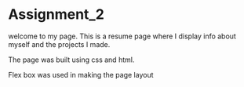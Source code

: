 # Assignment_2

welcome to my page.
This is a resume page where I display info about myself and the projects I made.

The page was built using css and html.

Flex box was used in making the page layout

